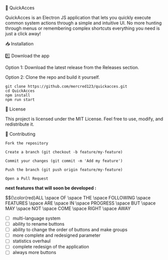 📌 QuickAcces

QuickAcces is an Electron JS application that lets you quickly execute common system actions through a simple and intuitive UI.
No more hunting through menus or remembering complex shortcuts everything you need is just a click away!

📥 Installation

1️⃣ Download the app

   Option 1: Download the latest release from the Releases section.

   Option 2: Clone the repo and build it yourself.

    git clone https://github.com/mercred123/quickacces.git
    cd QuickAcces
    npm install
    npm run start

📄 License

This project is licensed under the MIT License.
Feel free to use, modify, and redistribute it.


🤝 Contributing

    Fork the repository

    Create a branch (git checkout -b feature/my-feature)

    Commit your changes (git commit -m 'Add my feature')

    Push the branch (git push origin feature/my-feature)

    Open a Pull Request

**next features that will soon be developed :**

$${\color{red}ALL \space OF \space THE \space FOLLOWING \space FEATURES \space ARE \space IN \space PROGRESS \space BUT \space MAY \space NOT \space COME \space RIGHT \space AWAY

- [ ] multi-language system
- [ ] ability to rename buttons
- [ ] ability to change the order of buttons and make groups
- [ ] more complete and redesigned parameter
- [ ] statistics overhaul
- [ ] complete redesign of the application
- [ ] always more buttons